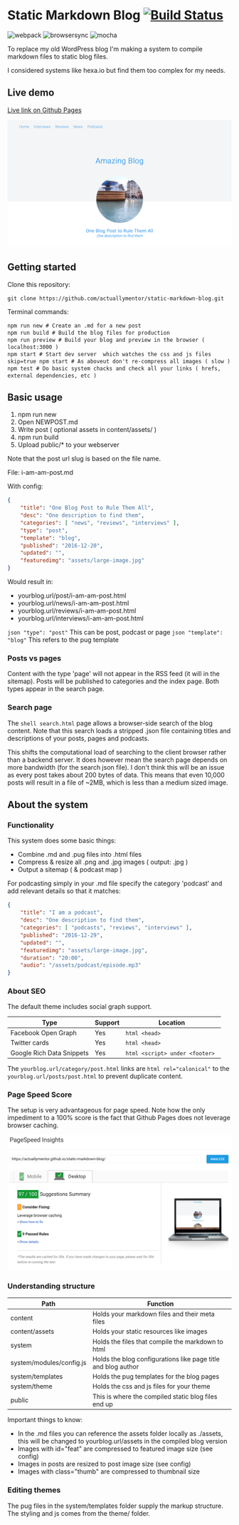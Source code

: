# Static Markdown Blog [![Build Status](https://travis-ci.org/actuallymentor/static-markdown-blog.svg?branch=master)](https://travis-ci.org/actuallymentor/static-markdown-blog)

<img height="50px" alt="webpack" src="http://i.imgur.com/ZtANAeL.png" />
<img height="50px" alt="browsersync" src="http://i.imgur.com/L5peje9.png" />
<img height="50px" alt="mocha" src="http://i.imgur.com/yo9d9Qe.png" />

To replace my old WordPress blog I'm making a system to compile markdown files to static blog files.

I considered systems like hexa.io but find them too complex for my needs.

## Live demo

[Live link on Github Pages]( https://actuallymentor.github.io/static-markdown-blog/ )

![Screenshot of live demo]( ./content/readme/screenshot-blog.png )

## Getting started

Clone this repository:

```shell
git clone https://github.com/actuallymentor/static-markdown-blog.git
```

Terminal commands:

```shell
npm run new # Create an .md for a new post
npm run build # Build the blog files for production
npm run preview # Build your blog and preview in the browser ( localhost:3000 )
npm start # Start dev server  which watches the css and js files
skip=true npm start # As aboveut don't re-compress all images ( slow )
npm test # Do basic system chacks and check all your links ( hrefs, external dependencies, etc )
```

## Basic usage

1. npm run new
2. Open NEWPOST.md
3. Write post ( optional assets in content/assets/ )
4. npm run build
5. Upload public/* to your webserver

Note that the post url slug is based on the file name.

File: i-am-am-post.md

With config:

```json
{
    "title": "One Blog Post to Rule Them All",
    "desc": "One description to find them",
    "categories": [ "news", "reviews", "interviews" ],
    "type": "post",
    "template": "blog",
    "published": "2016-12-20",
    "updated": "",
    "featuredimg": "assets/large-image.jpg"
}
```

Would result in:

- yourblog.url/post/i-am-am-post.html
- yourblog.url/news/i-am-am-post.html
- yourblog.url/reviews/i-am-am-post.html
- yourblog.url/interviews/i-am-am-post.html

`json "type": "post"` This can be post, podcast or page
`json "template": "blog"` This refers to the pug template

### Posts vs pages

Content with the type 'page' will not appear in the RSS feed (it will in the sitemap). Posts will be published to categories and the index page. Both types appear in the search page.

### Search page

The ```shell search.html``` page allows a browser-side search of the blog content. Note that this search loads a stripped .json file containing titles and descriptions of your posts, pages and podcasts.

This shifts the computational load of searching to the client browser rather than a backend server. It does however mean the search page depends on more bandwidth (for the search json file). I don't think this will be an issue as every post takes about 200 bytes of data. This means that even 10,000 posts will result in a file of ~2MB, which is less than a medium sized image.

## About the system

### Functionality

This system does some basic things:

- Combine .md and .pug files into .html files
- Compress & resize all .png and .jpg images ( output: .jpg )
- Output a sitemap ( & podcast map )

For podcasting simply in your .md file specify the category 'podcast' and add relevant details so that it matches:

```json
{
    "title": "I am a podcast",
    "desc": "One description to find them",
    "categories": [ "podcasts", "reviews", "interviews" ],
    "published": "2016-12-29",
    "updated": "",
    "featuredimg": "assets/large-image.jpg",
    "duration": "20:00",
    "audio": "/assets/podcast/episode.mp3"
}
```

### About SEO

The default theme includes social graph support.

| Type | Support | Location |
| ---- | ------- | -------- |
| Facebook Open Graph | Yes | ```html <head> ```
| Twitter cards | Yes | ```html <head> ```
| Google Rich Data Snippets | Yes | ```html <script> under <footer> ```

The ```yourblog.url/category/post.html``` links are ```html rel="calonical"``` to the ```yourblog.url/posts/post.html``` to prevent duplicate content.

### Page Speed Score

The setup is very advantageous for page speed. Note how the only impediment to a 100% score is the fact that Github Pages does not leverage browser caching.

![Page speed screenshot]( ./content/readme/page-speed.png )

### Understanding structure

| Path | Function |
| ------ | -------- |
| content | Holds your markdown files and their meta files
| content/assets | Holds your static resources like images
| system | Holds the files that compile the markdown to html
| system/modules/config.js | Holds the blog configurations like page title and blog author
| system/templates | Holds the pug templates for the blog pages
| system/theme | Holds the css and js files for your theme
| public | This is where the compiled static blog files end up

Important things to know:

- In the .md files you can reference the assets folder locally as ./assets, this will be changed to yourblog.url/assets in the compiled blog version
- Images with id="feat" are compressed to featured image size (see config)
- Images in posts are resized to post image size (see config)
- Images with class="thumb" are compressed to thumbnail size

### Editing themes

The pug files in the system/templates folder supply the markup structure. The styling and js comes from the theme/ folder.